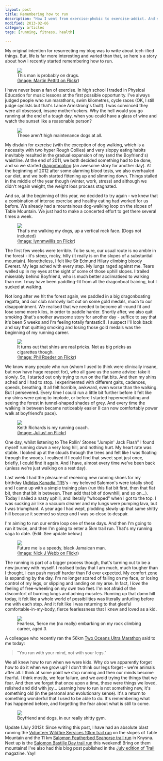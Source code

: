 ```yaml
---
layout: post
title: Remembering how to run
description: "How I went from exercise-phobic to exercise-addict. And saved my health in the process..."
modified: 2013-02-06
category: articles
tags: [running, fitness, health]
 
---
```


My original intention for resurrecting my blog was to write about tech-ified things. But, life is far more interesting and varied than that, so here's a story about how I recently started remembering how to run.

<figure class="right horizontal">
	<img src="http://farm8.staticflickr.com/7035/6808990081_2d728abc1c_m.jpg">
<figcaption>This man is probably on drugs. <br />
<a href="http://www.flickr.com/photos/mdpettitt/6808990081/in/photostream/" target="_blank">(Image: Martin Pettitt on Flickr</a>)</figcaption>
</figure>

I have never been a fan of exercise. In high school I traded in Physical Education for music lessons at the first possible opportunity.  I've always judged people who run marathons, swim kilometres, cycle races (OK, I still judge cyclists but that's Lance Armstrong's fault). I was convinced they were all obsessed, insane motherfuckers. Why the hell would you go running at the end of a tough day, when you could have a glass of wine and watch the sunset like a reasonable person?

<figure class="left vertical">
	<img src="/images/blog/dogs.jpg">
<figcaption>These aren't high maintenance dogs at all.</figcaption>
</figure>

My disdain for exercise (with the exception of dog walking, which is a necessity with two hyper Rough Collies) and very sloppy eating habits inevitably resulted in the gradual expansion of my (and the Boyfriend's) waistline. At the end of 2011, we both decided something had to be done, and so we started <a href="http://www.mujaji.org.za/" target="_blank">dragonboating</a> (an awesome story for another day). At the beginning of 2012 after some alarming blood tests, we also overhauled our diet, and we both started fittening up and slimming down. Things stalled in the middle of the year though (winter, work, stress) and although we didn't regain weight, the weight loss process stagnated.

And so, at the beginning of this year, we decided to try again - we knew that a combination of intense exercise and healthy eating had worked for us before. We already had a mountainous dog-walking loop on the slopes of Table Mountain. We just had to make a concerted effort to get there several times a week.

<figure class="right vertical">
	<img src="http://farm4.staticflickr.com/3080/2462288281_2b18b17296_n.jpg">
<figcaption>That's me walking my dogs, up a vertical rock face. (Dogs not included)<br />
<a href="http://www.flickr.com/photos/lynnmwillis/2462288281/sizes/n/in/photostream/" target="_blank">(Image: lynnmwillis on Flickr</a>)</figcaption>
</figure>

The first few weeks were terrible. To be sure, our usual route is no amble in the forest - it's steep, rocky, hilly (it really is on the slopes of a substantial mountain). Nonetheless, I felt like Sir Edmund Hilary climbing bloody Everest. My legs ached with every step. My lungs raged against me. Tears welled up in my eyes at the sight of some of those uphill slopes. I trailed miserably behind Boyfriend, who is much better acclimatised to walking than me. I may have been paddling-fit from all the dragonboat training, but I sucked at walking.

Not long after we hit the forest again, we paddled in a big dragonboating regatta, and our club narrowly lost out on some gold medals, much to our disappointment. We realised that we needed to become all-round fit and lose some more kilos, in order to paddle harder. Shortly after, we also quit smoking (that's another awesome story for another day - suffice to say that it's been 5 weeks and I'm feeling totally fantastic!). I suspect I'll look back and say that quitting smoking and losing those gold medals was the beginning of my running career.

<figure class="left horizontal">
	<img src="http://farm9.staticflickr.com/8330/8113284229_a8abdc5721_n.jpg">
<figcaption>It turns out that shins are real pricks.
Not as big pricks as cigarettes though.<br />
<a href="http://www.flickr.com/photos/tabor-roeder/8113284229/sizes/n/in/photostream/" target="_blank">(Image: Phil Roeder on Flickr</a>)</figcaption>
</figure>

We know many people who run (whom I used to think were clinically insane, but now have huge respect for), who all gave us the same advice: take it slowly. So, I started out only trying to run on the flat bits. And then my shins ached and I had to stop. I experimented with different gaits, cadences, speeds, breathing. It all felt horrible, awkward, even worse than the walking. But I persevered. Every time I could run a little bit further before it felt like my shins were going to implode, or before I started hyperventilating and seeing the forest in tunnel-shaped shades of grey. And every time the walking in between became noticeably easier (I can now comfortably power walk at boyfriend's pace).

<figure class="right vertical">
	<img src="http://farm1.staticflickr.com/47/127206671_3cbfa594fc_n.jpg">
<figcaption>Keith Richards is my running coach.<br />
<a href="http://www.flickr.com/photos/julio_/127206671/sizes/n/in/photostream/" target="_blank">(Image: Julius! on Flickr</a>)</figcaption>
</figure>



One day, whilst listening to The Rollin' Stones "Jumpin' Jack Flash" I found myself running down a very long hill, and nothing hurt. My heart rate was stable. I looked up at the clouds through the trees and felt like I was floating through the woods. I realised if I could find that sweet spot just once, briefly, I could find it again. And I have, almost every time we've been back (unless we're just walking on a rest day).

Last week I had the pleasure of receiving new running shoes for my birthday (<a href="http://www.adidas.com/us/product/womens-running-kanadia-5-trail-shoes/CF342?cid=Q22384&amp;breadcrumb=svZu3Z1z13y9lZ1z13071" target="_blank">Adidas Kanadia TR5</a>'s - my beloved Salomon's were totally shot) and I came up with a simple training plan (run this flat bit first, then that flat bit, then that bit in between. Then add that bit of downhill, and so on...). Today I nailed a nasty uphill, and literally "whooped" when I got to the top. I was sucking air like a vacuum cleaner and my lungs were pumping lava, but I was triumphant. A year ago I had wept, plodding slowly up that same shitty hill because it seemed so steep and I was so close to despair.

I'm aiming to run our entire loop one of these days. And then I'm going to run it twice, and then I'm going to enter a 5km trail run. That's my running saga to date. (Edit: See update below.)

<figure class="center horizontal">
	<img src="http://farm9.staticflickr.com/8281/7734344062_abdbb67a6d_n.jpg">
<figcaption>Future me is a speedy, black Jamaican man.<br />
<a href="http://www.flickr.com/photos/nickwebb/7734344062/sizes/n/in/photostream/" target="_blank">(Image: Nick J Webb on Flickr</a>)</figcaption>
</figure>



The running is part of a bigger process though, that's turning out to be a new journey with myself. I realised today that I am much, much tougher than I thought. I can push myself harder than I'd ever expected. My comfort zone is expanding by the day. I'm no longer scared of falling on my face, or losing control of my legs, or slipping and landing on my arse. In fact, I <i>love</i> the feeling of free-wheeling on my own two feet. I'm not afraid of the discomfort of burning lungs and aching muscles. Running up that damn hill today, it felt like a whole world of possibilities was literally unfurling before me with each step. And it felt like I was returning to that gleeful comfortable-in-my-body, fierce fearlessness that I knew and loved as a kid.

<figure class="center vertical">
	<img src="/images/blog/OubosRock.jpg">
<figcaption>Fearless, fierce me (no really) embarking on my rock climbing career, aged 3.</figcaption>
</figure>

A colleague who recently ran the 56km <a href="http://www.twooceansmarathon.org.za/" target="_blank">Two Oceans Ultra Marathon</a>&nbsp;said to me today:

>"You run with your mind, not with your legs."

We all knew how to run when we were kids. Why do we apparently forget how to do it when we grow up? I don't think our legs forget - we're animals after all. I think at some point we stop running and then our minds become fearful. I think mostly, we fear failure, and we avoid trying the things that we fear. And then we forget that once upon a time, these were things we loved, relished and did with joy... Learning how to run is not something new, it's something old (in the personal and evolutionary sense). It's a return to something wonderful that I used to be able to do. It's remembering what has happened before, and forgetting the fear about what is still to come.


<figure class="center vertical">
	<img src="/images/blog/newlands.jpg">
<figcaption>Boyfriend and dogs, in our really shitty gym.</figcaption>
</figure>

Update (July 2013): Since writing this post, I have had an absolute blast running the <a href="http://www.vws.org.za/?p=3234" target="_blank">Volunteer Wildfire Services 10km trail run</a> on the slopes of Table Mountain and the 11 km <a href="http://www.magneticsouth.net/events/salomon-featherbed-trail-run/" target="_blank">Salomon Featherbed Seahorse trail run</a> in Knysna. Next up is the <a href="http://trailrunning.co.za/events_detail.php?id=710&amp;type=current" target="_blank">Salomon Bastille Day trail run</a> this weekend! Bring on them mountains! I've also had this blog post published in the <a href="http://www.gomulti.co.za/2013/06/18/issue-7-trail-magazine-released/" target="_blank">July edition of Trail</a> magazine. Yay!
